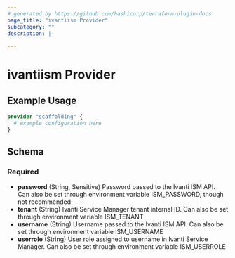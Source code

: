 ```yaml
---
# generated by https://github.com/hashicorp/terraform-plugin-docs
page_title: "ivantiism Provider"
subcategory: ""
description: |-
  
---
```


# ivantiism Provider



## Example Usage

```terraform
provider "scaffolding" {
  # example configuration here
}
```

<!-- schema generated by tfplugindocs -->
## Schema

### Required

- **password** (String, Sensitive) Password passed to the Ivanti ISM API.  Can also be set through environment variable ISM_PASSWORD, though not recommended
- **tenant** (String) Ivanti Service Manager tenant internal ID.  Can also be set through environment variable ISM_TENANT
- **username** (String) Username passed to the Ivanti ISM API.  Can also be set through environment variable ISM_USERNAME
- **userrole** (String) User role assigned to username in Ivanti Service Manager.  Can also be set through environment variable ISM_USERROLE
